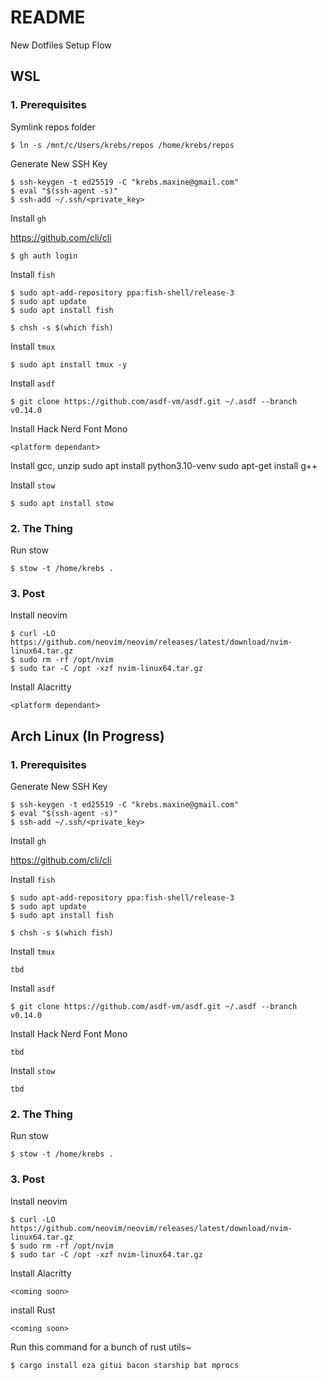 # README

New Dotfiles Setup Flow

## WSL

### 1. Prerequisites

Symlink repos folder 

`$ ln -s /mnt/c/Users/krebs/repos /home/krebs/repos`

Generate New SSH Key 

```
$ ssh-keygen -t ed25519 -C "krebs.maxine@gmail.com"
$ eval "$(ssh-agent -s)"
$ ssh-add ~/.ssh/<private_key>
```

Install `gh`

https://github.com/cli/cli

`$ gh auth login`

Install `fish`

```
$ sudo apt-add-repository ppa:fish-shell/release-3
$ sudo apt update
$ sudo apt install fish

$ chsh -s $(which fish)
```

Install `tmux`

`$ sudo apt install tmux -y`

Install `asdf`

```
$ git clone https://github.com/asdf-vm/asdf.git ~/.asdf --branch v0.14.0
```

Install Hack Nerd Font Mono

```
<platform dependant>
```

Install gcc, unzip 
sudo apt install python3.10-venv
sudo apt-get install g++

Install `stow`

`$ sudo apt install stow`

### 2. The Thing

Run stow

`$ stow -t /home/krebs .`

### 3. Post

Install neovim

```
$ curl -LO https://github.com/neovim/neovim/releases/latest/download/nvim-linux64.tar.gz
$ sudo rm -rf /opt/nvim
$ sudo tar -C /opt -xzf nvim-linux64.tar.gz
```

Install Alacritty
```
<platform dependant>
```

## Arch Linux (In Progress)

### 1. Prerequisites

Generate New SSH Key 

```
$ ssh-keygen -t ed25519 -C "krebs.maxine@gmail.com"
$ eval "$(ssh-agent -s)"
$ ssh-add ~/.ssh/<private_key>
```

Install `gh`

https://github.com/cli/cli

Install `fish`

```
$ sudo apt-add-repository ppa:fish-shell/release-3
$ sudo apt update
$ sudo apt install fish

$ chsh -s $(which fish)
```

Install `tmux`

`tbd`

Install `asdf`

```
$ git clone https://github.com/asdf-vm/asdf.git ~/.asdf --branch v0.14.0
```

Install Hack Nerd Font Mono

```
tbd
```

Install `stow`

`tbd`

### 2. The Thing

Run stow

`$ stow -t /home/krebs .`

### 3. Post

Install neovim

```
$ curl -LO https://github.com/neovim/neovim/releases/latest/download/nvim-linux64.tar.gz
$ sudo rm -rf /opt/nvim
$ sudo tar -C /opt -xzf nvim-linux64.tar.gz
```

Install Alacritty
```
<coming soon>
```

install Rust
```
<coming soon>
```

Run this command for a bunch of rust utils~
```
$ cargo install eza gitui bacon starship bat mprocs
```
